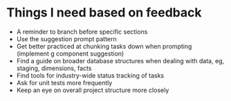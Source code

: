 # Things I need based on feedback

- A reminder to branch before specific sections
- Use the suggestion prompt pattern
- Get better practiced at chunking tasks down when prompting (implement g component suggestion)
- Find a guide on broader database structures when dealing with data, eg, staging, dimensions, facts
- Find tools for industry-wide status tracking of tasks
- Ask for unit tests more frequently
- Keep an eye on overall project structure more closely
